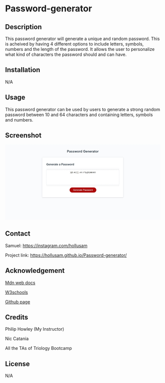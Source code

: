 # Password-generator
## Description

This password generator will generate a unique and random password. This is acheived by having 4 different options to include letters, symbols, numbers and the length of the password. It allows the user to personalize what kind of characters the password should and can have.

## Installation

N/A

## Usage

This password generator can be used by users to generate a strong random password between 10 and 64 characters and containing letters, symbols and numbers.

## Screenshot

![screenshot](images/Password%20generator.jpg)

## Contact

Samuel: https://instagram.com/hollusam

Project link: https://hollusam.github.io/Password-generator/

## Acknowledgement

<a href="https://developer.mozilla.org/en-US/docs/Web/JavaScript/Reference/Global_Objects/Array/map">Mdn web docs</a>

<a href="https://www.w3schools.com/">W3schools</a>

<a href="https://github.com">Github page</a>

## Credits

Philip Howley (My Instructor)

Nic Catania

All the TAs of Triology Bootcamp

## License

N/A